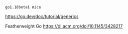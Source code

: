 ```
go1.18beta1 nice

```

https://go.dev/doc/tutorial/generics

Featherweight Go https://dl.acm.org/doi/10.1145/3428217
